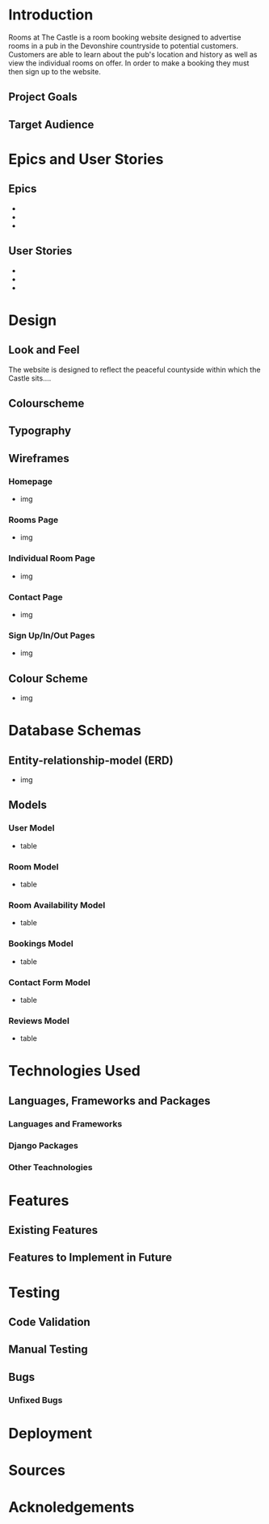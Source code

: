# Introduction

Rooms at The Castle is a room booking website designed to advertise rooms in a pub in the Devonshire countryside to potential customers. Customers are able to learn about the pub's location and history as well as view the individual rooms on offer. In order to make a booking they must then sign up to the website.

## Project Goals

## Target Audience

# Epics and User Stories

## Epics
-
-
-

## User Stories
-
-
-

# Design
## Look and Feel

The website is designed to reflect the peaceful countyside within which the Castle sits....

## Colourscheme

## Typography

## Wireframes

### Homepage
- img
### Rooms Page
- img
### Individual Room Page
- img
### Contact Page
- img
### Sign Up/In/Out Pages
- img
## Colour Scheme
- img
# Database Schemas

## Entity-relationship-model (ERD)
- img
## Models

### User Model
- table
### Room Model
- table
### Room Availability Model
- table
### Bookings Model
- table
### Contact Form Model
- table
### Reviews Model
- table

# Technologies Used

## Languages, Frameworks and Packages

### Languages and Frameworks

### Django Packages

### Other Teachnologies

# Features 

## Existing Features 

## Features to Implement in Future 

# Testing

## Code Validation

## Manual Testing

## Bugs 

### Unfixed Bugs

# Deployment

# Sources

# Acknoledgements


